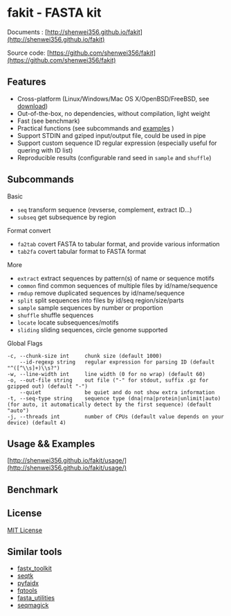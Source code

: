 # fakit - FASTA kit

Documents  : [http://shenwei356.github.io/fakit](http://shenwei356.github.io/fakit)

Source code: [https://github.com/shenwei356/fakit](https://github.com/shenwei356/fakit)

## Features

- Cross-platform (Linux/Windows/Mac OS X/OpenBSD/FreeBSD,
  see [download](http://shenwei356.github.io/fakit/download/))
- Out-of-the-box, no dependencies, without compilation, light weight
- Fast (see benchmark)
- Practical functions (see subcommands and
  [examples](http://shenwei356.github.io/fakit/usage/) )
- Support STDIN and gziped input/output file, could be used in pipe
- Support custom sequence ID regular expression (especially useful for quering with ID list)
- Reproducible results (configurable rand seed in `sample` and `shuffle`)

## Subcommands

Basic

- `seq`        transform sequence (revserse, complement, extract ID...)
- `subseq`     get subsequence by region

Format convert

- `fa2tab`     covert FASTA to tabular format, and provide various information
- `tab2fa`     covert tabular format to FASTA format

More

- `extract`    extract sequences by pattern(s) of name or sequence motifs
- `common`     find common sequences of multiple files by id/name/sequence
- `rmdup`      remove duplicated sequences by id/name/sequence
- `split`      split sequences into files by id/seq region/size/parts
- `sample`     sample sequences by number or proportion
- `shuffle`    shuffle sequences
- `locate`     locate subsequences/motifs
- `sliding`    sliding sequences, circle genome supported

Global Flags

```
-c, --chunk-size int     chunk size (default 1000)
    --id-regexp string   regular expression for parsing ID (default "^([^\\s]+)\\s?")
-w, --line-width int     line width (0 for no wrap) (default 60)
-o, --out-file string    out file ("-" for stdout, suffix .gz for gzipped out) (default "-")
    --quiet              be quiet and do not show extra information
-t, --seq-type string    sequence type (dna|rna|protein|unlimit|auto) (for auto, it automatically detect by the first sequence) (default "auto")
-j, --threads int        number of CPUs (default value depends on your device) (default 4)
```

## Usage && Examples

[http://shenwei356.github.io/fakit/usage/](http://shenwei356.github.io/fakit/usage/)

## Benchmark

## License

[MIT License](https://github.com/shenwei356/bio_scripts/blob/master/LICENSE)

## Similar tools


- [fastx_toolkit](http://hannonlab.cshl.edu/fastx_toolkit/)
- [seqtk](https://github.com/lh3/seqtk)
- [pyfaidx](https://github.com/mdshw5/pyfaidx)
- [fqtools](https://github.com/alastair-droop/fqtools)
- [fasta_utilities](https://github.com/jimhester/fasta_utilities)
- [seqmagick](http://seqmagick.readthedocs.org/en/latest/index.html)
